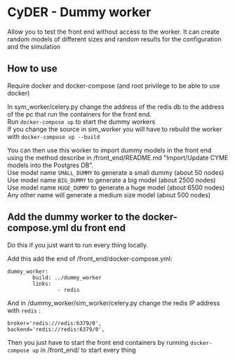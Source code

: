 CyDER - Dummy worker
======

Allow you to test the front end without access to the worker.
It can create random models of different sizes and random results for the configuration and the simulation

How to use
---------

Require docker and docker-compose (and root privilege to be able to use docker)

In sym_worker/celery.py change the address of the redis db to the address of the pc that run the containers for the front end.  
Run `docker-compose up` to start the dummy workers  
If you change the source in sim_worker you will have to rebuild the worker with `docker-compose up --build`

You can then use this worker to import dummy models in the front end using the method describe in /front_end/README.md "Import/Update CYME models into the Postgres DB".  
Use model name `SMALL_DUMMY` to generate a small dummy (about 50 nodes)  
Use model name `BIG_DUMMY` to generate a big model (about 2500 nodes)  
Use model name `HUGE_DUMMY` to generate a huge model (about 6500 nodes)  
Any other name will generate a medium size model (about 500 nodes)

Add the dummy worker to the docker-compose.yml du front end
-----------------

Do this if you just want to run every thing locally.

Add this add the end of /front_end/docker-compose.yml:
```
dummy_worker:
        build: ../dummy_worker
        links:
                - redis
```
And in /dummy_worker/sim_worker/celery.py change the redis IP address with `redis` :
```
broker='redis://redis:6379/0',
backend='redis://redis:6379/0',
```

Then you just have to start the front end containers by running `docker-compose up` in /front_end/ to start every thing
